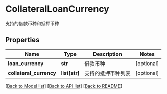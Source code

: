 # CollateralLoanCurrency

支持的借款币种和抵押币种
## Properties
Name | Type | Description | Notes
------------ | ------------- | ------------- | -------------
**loan_currency** | **str** | 借款币种 | [optional] 
**collateral_currency** | **list[str]** | 支持的抵押币种列表 | [optional] 

[[Back to Model list]](../README.md#documentation-for-models) [[Back to API list]](../README.md#documentation-for-api-endpoints) [[Back to README]](../README.md)


